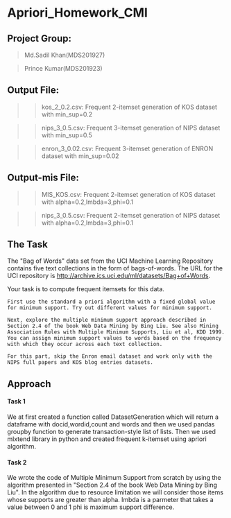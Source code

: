 # Apriori_Homework_CMI
## Project Group:
> Md.Sadil Khan(MDS201927)

> Prince Kumar(MDS201923)

## Output File:
>> kos_2_0.2.csv: Frequent 2-itemset generation of KOS dataset with min_sup=0.2

>> nips_3_0.5.csv: Frequent 3-itemset generation of NIPS dataset with min_sup=0.5

>> enron_3_0.02.csv: Frequent 3-itemset generation of ENRON dataset with min_sup=0.02

## Output-mis File:
>> MIS_KOS.csv: Frequent 2-itemset generation of KOS dataset with alpha=0.2,lmbda=3,phi=0.1

>> nips_3_0.5.csv: Frequent 2-itemset generation of NIPS dataset with alpha=0.2,lmbda=3,phi=0.1




## The Task

The "Bag of Words" data set from the UCI Machine Learning Repository contains five text collections in the form of bags-of-words. The URL for the UCI repository is http://archive.ics.uci.edu/ml/datasets/Bag+of+Words.

Your task is to compute frequent itemsets for this data.

    First use the standard a priori algorithm with a fixed global value for minimum support. Try out different values for minimum support.

    Next, explore the multiple minimum support approach described in Section 2.4 of the book Web Data Mining by Bing Liu. See also Mining Association Rules with Multiple Minimum Supports, Liu et al, KDD 1999. You can assign minimum support values to words based on the frequency with which they occur across each text collection.

    For this part, skip the Enron email dataset and work only with the NIPS full papers and KOS blog entries datasets.
    
    
## Approach

#### Task 1
We at first created a function called DatasetGeneration which will return a dataframe with docid,wordid,count and words
and then we used pandas groupby function to generate transaction-style list of lists.
Then we used mlxtend library in python and created frequent k-itemset using apriori algorithm.

#### Task 2

We wrote the code of Multiple Minimum Support from scratch by using the algorithm presented in "Section 2.4 of the book Web Data Mining by Bing Liu". In the algorithm due to resource limitation we will consider those items whose supports are greater than alpha.
lmbda is a parmeter that takes a value between 0 and 1
phi is maximum support difference.















